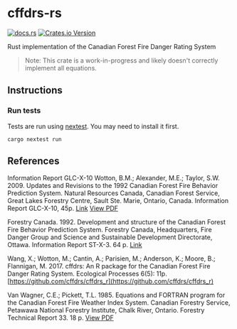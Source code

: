 # cffdrs-rs

[![docs.rs](https://img.shields.io/docsrs/cffdrs)](https://docs.rs/cffdrs)
[![Crates.io Version](https://img.shields.io/crates/v/cffdrs)](https://crates.io/crates/cffdrs)

Rust implementation of the Canadian Forest Fire Danger Rating System

> Note: This crate is a work-in-progress and likely doesn't correctly implement all equations.

## Instructions

### Run tests

Tests are run using [nextest](https://github.com/nextest-rs/nextest). You may need to install it first.

```
cargo nextest run
```

## References

Information Report GLC-X-10
Wotton, B.M.; Alexander, M.E.; Taylor, S.W. 2009. Updates and
Revisions to the 1992 Canadian Forest Fire Behavior Prediction
System. Natural Resources Canada, Canadian Forest Service,
Great Lakes Forestry Centre, Sault Ste. Marie, Ontario, Canada.
Information Report GLC-X-10, 45p.
[Link](https://publications.gc.ca/site/eng/9.505580/publication.html)
[View PDF](https://cfs.nrcan.gc.ca/pubwarehouse/pdfs/31414.pdf)

Forestry Canada. 1992. Development and structure of the Canadian Forest Fire Behavior Prediction System. Forestry Canada, Headquarters, Fire Danger Group and Science and Sustainable Development Directorate, Ottawa. Information Report ST-X-3. 64 p.
[Link](https://ostrnrcan-dostrncan.canada.ca/entities/publication/27d3ea09-fd84-4653-a22e-598cc597400c)

Wang, X.; Wotton, M.; Cantin, A.; Parisien, M.; Anderson, K.; Moore, B.; Flannigan, M. 2017. cffdrs: An R package for the Canadian Forest Fire Danger Rating System. Ecological Processes 6(5): 11p.
[https://github.com/cffdrs/cffdrs_r](https://github.com/cffdrs/cffdrs_r)

Van Wagner, C.E.; Pickett, T.L. 1985. Equations and FORTRAN program for the Canadian Forest Fire Weather Index System. Canadian Forestry Service, Petawawa National Forestry Institute, Chalk River, Ontario. Forestry Technical Report 33. 18 p.
[View PDF](https://cfs.nrcan.gc.ca/pubwarehouse/pdfs/19973.pdf)
